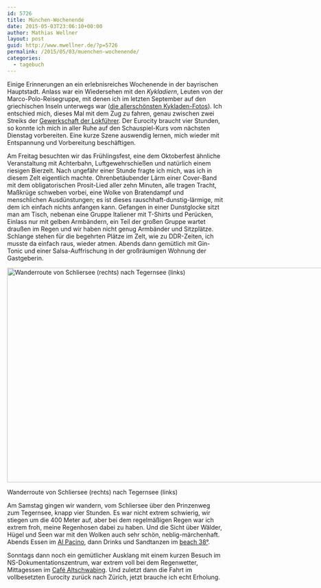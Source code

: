 ```yaml
---
id: 5726
title: München-Wochenende
date: 2015-05-03T23:06:10+00:00
author: Mathias Wellner
layout: post
guid: http://www.mwellner.de/?p=5726
permalink: /2015/05/03/muenchen-wochenende/
categories:
  - tagebuch
---
```

Einige Erinnerungen an ein erlebnisreiches Wochenende in der bayrischen Hauptstadt. Anlass war ein Wiedersehen mit den _Kykladiern_, Leuten von der Marco-Polo-Reisegruppe, mit denen ich im letzten September auf den griechischen Inseln unterwegs war ([die allerschönsten Kykladen-Fotos](http://www.mwellner.de/2014/09/09/griechenland-impressionen/ "Griechenland-​​Impressionen")). Ich entschied mich, dieses Mal mit dem Zug zu fahren, genau zwischen zwei Streiks der <a href="http://www.gdl.de/" title="Gewerkschaft der Lokführer" target="_blank">Gewerkschaft der Lokführer</a>. Der Eurocity braucht vier Stunden, so konnte ich mich in aller Ruhe auf den Schauspiel-Kurs vom nächsten Dienstag vorbereiten. Eine kurze Szene auswendig lernen, mich wieder mit Entspannung und Vorbereitung beschäftigen. 

Am Freitag besuchten wir das Frühlingsfest, eine dem Oktoberfest ähnliche Veranstaltung mit Achterbahn, Luftgewehrschießen und natürlich einem riesigen Bierzelt. Nach ungefähr einer Stunde fragte ich mich, was ich in diesem Zelt eigentlich machte. Ohrenbetäubender Lärm einer Cover-Band mit dem obligatorischen Prosit-Lied aller zehn Minuten, alle tragen Tracht, Maßkrüge schweben vorbei, eine Wolke von Bratendampf und menschlichen Ausdünstungen; es ist dieses rauschhaft-dunstig-lärmige, mit dem ich einfach nichts anfangen kann. Gefangen in einer Dunstglocke sitzt man am Tisch, nebenan eine Gruppe Italiener mit T-Shirts und Perücken, Einlass nur mit gelben Armbändern, ein Teil der großen Gruppe wartet draußen im Regen und wir haben nicht genug Armbänder und Sitzplätze. Schlange stehen für die begehrten Plätze im Zelt, wie zu DDR-Zeiten, ich musste da einfach raus, wieder atmen. Abends dann gemütlich mit Gin-Tonic und einer Salsa-Auffrischung in der großräumigen Wohnung der Gastgeberin. 

<div id="attachment_5732" style="width: 1010px" class="wp-caption aligncenter">
  <img src="/wp-uploads/2015/05/tegernsee.jpg" alt="Wanderroute von Schliersee (rechts) nach Tegernsee (links)" width="1000" height="500" class="size-full wp-image-5732" srcset="http://www.mwellner.de/wp-uploads/2015/05/tegernsee.jpg 1000w, http://www.mwellner.de/wp-uploads/2015/05/tegernsee-350x175.jpg 350w, http://www.mwellner.de/wp-uploads/2015/05/tegernsee-250x125.jpg 250w, http://www.mwellner.de/wp-uploads/2015/05/tegernsee-150x75.jpg 150w" sizes="(max-width: 1000px) 100vw, 1000px" />
  
  <p class="wp-caption-text">
    Wanderroute von Schliersee (rechts) nach Tegernsee (links)
  </p>
</div>

Am Samstag gingen wir wandern, vom Schliersee über den Prinzenweg zum Tegernsee, knapp vier Stunden. Es war nicht extrem schwierig, wir stiegen um die 400 Meter auf, aber bei dem regelmäßigen Regen war ich extrem froh, meine Regenhosen dabei zu haben. Und die Sicht über Wälder, Hügel und Seen war mit den Wolken auch sehr schön, neblig-märchenhaft. Abends Essen im <a href="http://www.ristorante-al-pacino.de/" title="Ristorante Al Pacino" target="_blank">Al Pacino</a>, dann Drinks und Sandtanzen im <a href="http://www.beach38.de/" title="beach38°" target="_blank">beach 38°</a>. 

Sonntags dann noch ein gemütlicher Ausklang mit einem kurzen Besuch im NS-Dokumentationszentrum, war extrem voll bei dem Regenwetter, Mittagessen im <a href="http://altschwabing.com/" title="Café Altschwabing" target="_blank">Café Altschwabing</a>. Und zuletzt dann die Fahrt im vollbesetzten Eurocity zurück nach Zürich, jetzt brauche ich echt Erholung.